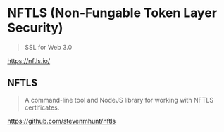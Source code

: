 # NFTLS (Non-Fungable Token Layer Security)

> SSL for Web 3.0

<https://nftls.io/>

## NFTLS

> A command-line tool and NodeJS library for working with NFTLS certificates.

<https://github.com/stevenmhunt/nftls>
